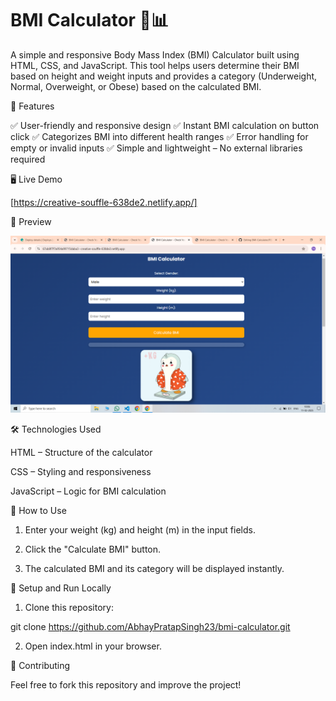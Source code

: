 # BMI Calculator 💪📊

A simple and responsive Body Mass Index (BMI) Calculator built using HTML, CSS, and JavaScript. This tool helps users determine their BMI based on height and weight inputs and provides a category (Underweight, Normal, Overweight, or Obese) based on the calculated BMI.

🚀 Features

✅ User-friendly and responsive design
✅ Instant BMI calculation on button click
✅ Categorizes BMI into different health ranges
✅ Error handling for empty or invalid inputs
✅ Simple and lightweight – No external libraries required

🖥 Live Demo

[https://creative-souffle-638de2.netlify.app/]

📸 Preview

![BMI Calculator Screenshot](screenshot.png)

🛠 Technologies Used

HTML – Structure of the calculator

CSS – Styling and responsiveness

JavaScript – Logic for BMI calculation


📌 How to Use

1. Enter your weight (kg) and height (m) in the input fields.


2. Click the "Calculate BMI" button.


3. The calculated BMI and its category will be displayed instantly.



📂 Setup and Run Locally

1. Clone this repository:

git clone https://github.com/AbhayPratapSingh23/bmi-calculator.git


2. Open index.html in your browser.



🌟 Contributing

Feel free to fork this repository and improve the project!

